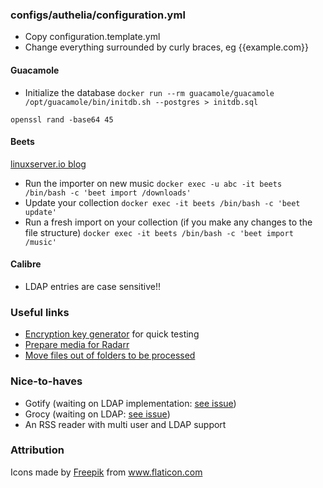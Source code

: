 ### configs/authelia/configuration.yml
* Copy configuration.template.yml
* Change everything surrounded by curly braces, eg {{example.com}}

#### Guacamole
* Initialize the database
`docker run --rm guacamole/guacamole /opt/guacamole/bin/initdb.sh --postgres > initdb.sql`

`openssl rand -base64 45`

#### Beets
[linuxserver.io blog](https://blog.linuxserver.io/2016/10/08/managing-your-music-collection-with-beets/)
* Run the importer on new music
`docker exec -u abc -it beets /bin/bash -c 'beet import /downloads'`
* Update your collection
`docker exec -it beets /bin/bash -c 'beet update'`
* Run a fresh import on your collection (if you make any changes to the file structure)
`docker exec -it beets /bin/bash -c 'beet import /music'`

#### Calibre
* LDAP entries are case sensitive!!


### Useful links
* [Encryption key generator](https://www.allkeysgenerator.com/Random/Security-Encryption-Key-Generator.aspx) for quick testing
* [Prepare media for Radarr](https://github.com/Radarr/Radarr/wiki/Create-a-Folder-for-Each-Movie)
* [Move files out of folders to be processed](https://unix.stackexchange.com/a/182442)

### Nice-to-haves
* Gotify (waiting on LDAP implementation: [see issue](https://github.com/gotify/server/issues/203))
* Grocy (waiting on LDAP:  [see issue](https://github.com/grocy/grocy/issues/207))
* An RSS reader with multi user and LDAP support

### Attribution
<div>Icons made by <a href="https://www.flaticon.com/authors/freepik" title="Freepik">Freepik</a> from <a href="https://www.flaticon.com/" title="Flaticon">www.flaticon.com</a></div>